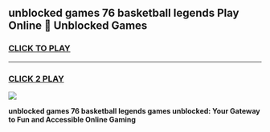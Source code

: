 
## unblocked games 76 basketball legends Play Online 👋 Unblocked Games
<h3>
<a href="https://premium.freeplayer.one?title=unblocked_games_76_basketball_legends&ref=19F">CLICK TO PLAY</a></h3>
<hr>

<h3>
<a href="https://premium.freeplayer.one?title=unblocked_games_76_basketball_legends&ref=19F">CLICK 2 PLAY</a>
  
</h3>

<a href="https://premium.freeplayer.one?title=unblocked_games_76_basketball_legends&ref=19F"><img src="https://clearcache.store/games.png"></a>


**unblocked games 76 basketball legends games unblocked: Your Gateway to Fun and Accessible Online Gaming**
